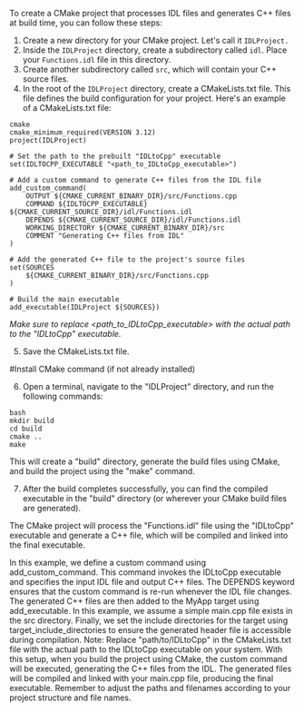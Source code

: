 To create a CMake project that processes IDL files and generates C++ files at build time, you 
can follow these steps:
1. Create a new directory for your CMake project. Let's call it `IDLProject.`
2. Inside the `IDLProject` directory, create a subdirectory called `idl`. Place your 
`Functions.idl` file in this directory.
3. Create another subdirectory called `src`, which will contain your C++ source files.
4. In the root of the `IDLProject` directory, create a CMakeLists.txt file. This file defines 
the build configuration for your project.
Here's an example of a CMakeLists.txt file:
```
cmake
cmake_minimum_required(VERSION 3.12)
project(IDLProject)

# Set the path to the prebuilt "IDLtoCpp" executable
set(IDLTOCPP_EXECUTABLE "<path_to_IDLtoCpp_executable>")

# Add a custom command to generate C++ files from the IDL file
add_custom_command(
    OUTPUT ${CMAKE_CURRENT_BINARY_DIR}/src/Functions.cpp
    COMMAND ${IDLTOCPP_EXECUTABLE} ${CMAKE_CURRENT_SOURCE_DIR}/idl/Functions.idl
    DEPENDS ${CMAKE_CURRENT_SOURCE_DIR}/idl/Functions.idl
    WORKING_DIRECTORY ${CMAKE_CURRENT_BINARY_DIR}/src
    COMMENT "Generating C++ files from IDL"
)

# Add the generated C++ file to the project's source files
set(SOURCES
    ${CMAKE_CURRENT_BINARY_DIR}/src/Functions.cpp
)

# Build the main executable
add_executable(IDLProject ${SOURCES})
```
*Make sure to replace <path_to_IDLtoCpp_executable> with the actual path to the "IDLtoCpp" executable.*

5. Save the CMakeLists.txt file.

#Install CMake command (if not already installed)

6. Open a terminal, navigate to the "IDLProject" directory, and run the following commands:
```
bash
mkdir build
cd build
cmake ..
make
```
This will create a "build" directory, generate the build files using CMake, and build the project using the "make" command.

7. After the build completes successfully, you can find the compiled executable in the "build" directory (or wherever your CMake build files are generated).

The CMake project will process the "Functions.idl" file using the "IDLtoCpp" executable and generate a C++ file, which will be compiled and linked into the final executable.

In this example, we define a custom command using add_custom_command. This command 
invokes the IDLtoCpp executable and specifies the input IDL file and output C++ files. The 
DEPENDS keyword ensures that the custom command is re-run whenever the IDL file changes.
The generated C++ files are then added to the MyApp target using add_executable. In this 
example, we assume a simple main.cpp file exists in the src directory.
Finally, we set the include directories for the target using target_include_directories to 
ensure the generated header file is accessible during compilation.
Note: Replace "path/to/IDLtoCpp" in the CMakeLists.txt file with the actual path to the 
IDLtoCpp executable on your system.
With this setup, when you build the project using CMake, the custom command will be 
executed, generating the C++ files from the IDL. The generated files will be compiled and 
linked with your main.cpp file, producing the final executable.
Remember to adjust the paths and filenames according to your project structure and file 
names.